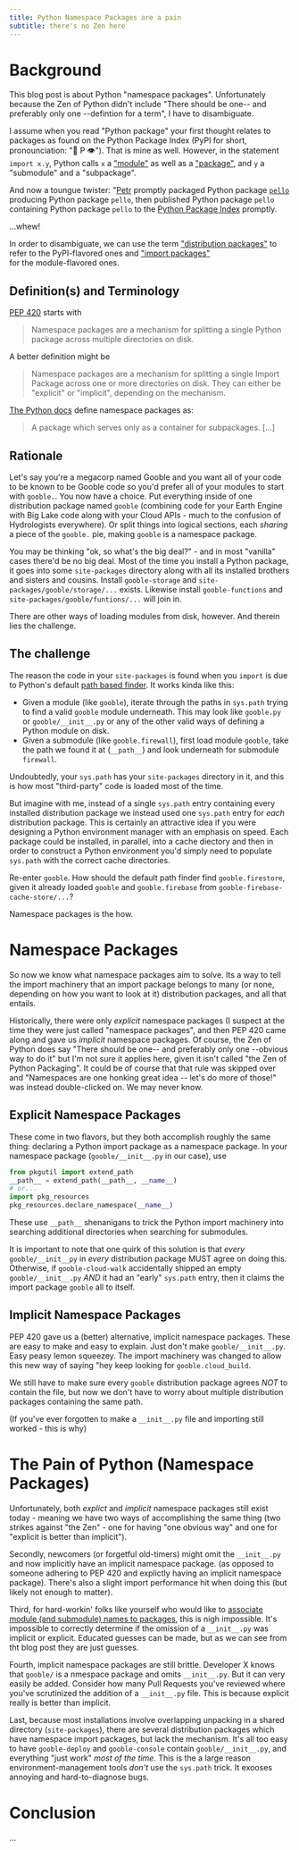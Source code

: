 ```yaml
---
title: Python Namespace Packages are a pain
subtitle: there's no Zen here
---
```


# Background

This blog post is about Python "namespace packages". Unfortunately because the Zen of Python didn't include "There should be one-- and preferably only one --defintion for a term", I have to disambiguate.

I assume when you read "Python package" your first thought relates to packages as found on the Python Package Index
(PyPI for short, pronounciation: "🥧 P 👁️"). That is mine as well. However, in the statement `import x.y`, Python calls `x` a 
["module"](https://docs.python.org/3/tutorial/modules.html#modules) as well as a 
["package"](https://docs.python.org/3/tutorial/modules.html#packages), and `y` a "submodule" and a "subpackage".

And now a toungue twister: "[Petr](https://github.com/encukou) promptly packaged Python package [`pello`](https://github.com/fedora-python/Pello/tree/master/pello) producing Python package `pello`, then published Python package `pello` containing Python package `pello` to the [Python Package Index](https://pypi.org/project/Pello/) promptly.

...whew!

In order to disambiguate, we can use the term
["distribution packages"](https://packaging.python.org/en/latest/glossary/#term-Distribution-Package)
to refer to the PyPI-flavored ones and ["import packages"](https://packaging.python.org/en/latest/glossary/#term-Import-Package)  
for the module-flavored ones.

## Definition(s) and Terminology

[PEP 420](https://peps.python.org/pep-0420/) starts with

> Namespace packages are a mechanism for splitting a single Python package across multiple directories on disk.

A better definition might be

> Namespace packages are a mechanism for splitting a single Import Package across one or more directories on disk.
> They can either be "explicit" or "implicit", depending on the mechanism.

[The Python docs](https://docs.python.org/3/glossary.html#term-namespace-package) define namespace packages as:

> A package which serves only as a container for subpackages. \[...]

## Rationale

Let's say you're a megacorp named Gooble and you want all of your code to be known to be Gooble code so you'd prefer
all of your modules to start with `gooble.`. You now have a choice. Put everything inside of one distribution package named
`gooble` (combining code for your Earth Engine with Big Lake code along with your Cloud APIs - 
much to the confusion of Hydrologists everywhere). Or split things into logical sections, each _sharing_ a piece of 
the `gooble.` pie, making `gooble` is a namespace package.

You may be thinking "ok, so what's the big deal?" - and in most "vanilla" cases there'd be no big deal. Most of the time you
install a Python package, it goes into some `site-packages` directory along with all its installed brothers and sisters
and cousins. Install `gooble-storage` and `site-packages/gooble/storage/...` exists.
Likewise install `gooble-functions` and `site-packages/gooble/funtions/...` will join in.

There are other ways of loading modules from disk, however. And therein lies the challenge.

## The challenge

The reason the code in your `site-packages` is found when you `import` is due to Python's default [path based finder](https://docs.python.org/3/glossary.html#term-path-based-finder).
It works kinda like this:

- Given a module (like `gooble`), iterate through the paths in `sys.path` trying to find a valid `gooble` module underneath.
  This may look like `gooble.py` or `gooble/__init__.py` or any of the other valid ways of defining a Python module on disk.
- Given a submodule (like `gooble.firewall`), first load module `gooble`, take the path we found it at (`__path__`) and look
  underneath for submodule `firewall`.

Undoubtedly, your `sys.path` has your `site-packages` directory in it, and this is how most "third-party" code is
loaded most of the time.

But imagine with me, instead of a single `sys.path` entry containing every installed distribution package we instead
used one `sys.path` entry for _each_ distribution package. This is certainly an attractive idea if you were designing
a Python environment manager with an emphasis on speed. Each package could be installed, in parallel, into a cache diectory
and then in order to construct a Python environment you'd simply need to populate `sys.path` with the correct cache directories.

Re-enter `gooble`. How should the default path finder find `gooble.firestore`, given it already loaded `gooble` and `gooble.firebase` from `gooble-firebase-cache-store/...`?

Namespace packages is the how.

# Namespace Packages

So now we know what namespace packages aim to solve. Its a way to tell the import machinery that an import package belongs
to many (or none, depending on how you want to look at it) distribution packages, and all that entails.

Historically, there were only _explicit_ namespace packages (I suspect at the time they were just called "namespace packages",
and then PEP 420 came along and gave us _implicit_ namespace packages. Of course, the Zen of Python does say
"There should be one-- and preferably only one --obvious way to do it" but I'm not sure it applies here, given it isn't called
"the Zen of Python Packaging". It could be of course that that rule was skipped over and "Namespaces are one honking great idea -- let's do more of those!" was instead double-clicked on. We may never know.

## Explicit Namespace Packages

These come in two flavors, but they both accomplish roughly the same thing:
declaring a Python import package as a namespace package. In your namespace package (`gooble/__init__.py` in our case), use

```py
from pkgutil import extend_path
__path__ = extend_path(__path__, __name__)
# or...
import pkg_resources
pkg_resources.declare_namespace(__name__)
```

These use `__path__` shenanigans to trick the Python import machinery into searching additional directories when
searching for submodules.

It is important to note that one quirk of this solution is that _every_ `gooble/__init__py` in _every_ distribution package
MUST agree on doing this. Otherwise, if `gooble-cloud-walk` accidentally shipped an empty `gooble/__init__.py` _AND_ it had
an "early" `sys.path` entry, then it claims the import package `gooble` all to itself.

## Implicit Namespace Packages

PEP 420 gave us a (better) alternative, implicit namespace packages. These are easy to make and easy to explain.
Just don't make `gooble/__init__.py`. Easy peasy lemon squeezey. The import machinery was changed to allow this
new way of saying "hey keep looking for `gooble.cloud_build`.

We still have to make sure every `gooble` distribution package agrees _NOT_ to contain the file, but now we don't have
to worry about multiple distribution packages containing the same path.

(If you've ever forgotten to make a `__init__.py` file and importing still worked - this is why)

# The Pain of Python (Namespace Packages)

Unfortunately, both _explict_ and _implicit_ namespace packages still exist today - meaning we have two ways of accomplishing
the same thing (two strikes against "the Zen"  - one for having "one obvious way" and one for "explicit is better than implicit").

Secondly, newcomers (or forgetful old-timers) might omit the `__init__.py` and now implicitly have an implicit namespace package.
(as opposed to someone adhering to PEP 420 and explictly having an implicit namespace package).
There's also a slight import performance hit when doing this (but likely not enough to matter).

Third, for hard-workin' folks like yourself who would like to [associate module (and submodule) names to packages](https://joshcannon.me/2024/07/05/package-names.html),
this is nigh impossible. It's impossible to correctly determine if the omission of a `__init__.py` was implicit or explicit.
Educated guesses can be made, but as we can see from tht blog post they are just guesses.

Fourth, implicit namespace packages are still brittle. Developer X knows that `gooble/` is a nmespace package and omits `__init__.py`.
But it can very easily be added. Consider how many Pull Requests you've reviewed where you've scrutinized the addition of a `__init__.py` file. This is because explicit really is better than implicit.

Last, because most installations involve overlapping unpacking in a shared directory (`site-packages`), there are several
distribution packages which have namespace import packages, but lack the mechanism. It's all too easy to have `gooble-deploy` 
and `gooble-console` contain `gooble/__init__.py`, and everything "just work" _most of the time_. This is the a large reason
environment-management tools _don't_ use the `sys.path` trick. It exooses annoying and hard-to-diagnose bugs.

# Conclusion

...
